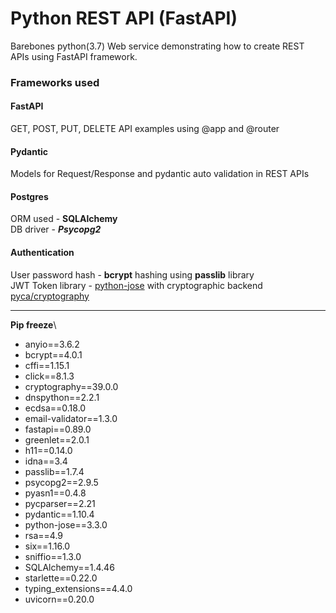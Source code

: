 # Python REST API (FastAPI)
Barebones python(3.7) Web service demonstrating how to create REST APIs using FastAPI framework.


### Frameworks used
#### FastAPI 
GET, POST, PUT, DELETE API examples using @app and @router

#### Pydantic
Models for Request/Response and pydantic auto validation in REST APIs

#### Postgres
ORM used - **SQLAlchemy**\
DB driver - ***Psycopg2***

#### Authentication
User password hash - **bcrypt** hashing using **passlib** library\
JWT Token  library - [python-jose](https://github.com/mpdavis/python-jose) with cryptographic backend [pyca/cryptography](https://cryptography.io/en/latest/)

-------------------------------------------------------------

**Pip freeze**\
- anyio==3.6.2
- bcrypt==4.0.1
- cffi==1.15.1
- click==8.1.3
- cryptography==39.0.0
- dnspython==2.2.1
- ecdsa==0.18.0
- email-validator==1.3.0
- fastapi==0.89.0
- greenlet==2.0.1
- h11==0.14.0
- idna==3.4
- passlib==1.7.4
- psycopg2==2.9.5
- pyasn1==0.4.8
- pycparser==2.21
- pydantic==1.10.4
- python-jose==3.3.0
- rsa==4.9
- six==1.16.0
- sniffio==1.3.0
- SQLAlchemy==1.4.46
- starlette==0.22.0
- typing_extensions==4.4.0
- uvicorn==0.20.0